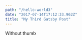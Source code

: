 ```yaml
---
path: "/hello-world3"
date: "2017-07-14T17:12:33.962Z"
title: "My Third Gatsby Post"
---
```


Without thumb
